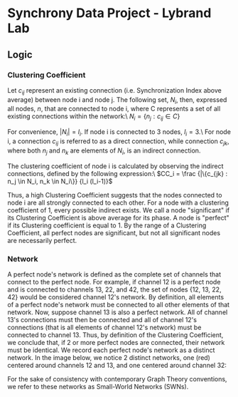 # Synchrony Data Project - Lybrand Lab
## Logic
### Clustering Coefficient
Let $c_{ij}$ represent an existing connection (i.e. Synchronization Index above average) between node i and node j.
The following set, $N_i$, then, expressed all nodes, $n$, that are connected to node i, where C represents a set of all existing connections within the network:\\
$N_i = \{n_j:c_{ij} \in C \}$

For convenience, $|N_i| = l_i$. If node i is connected to 3 nodes, $l_i = 3$.\\
For node i, a connection $c_{ij}$ is referred to as a direct connection, while connection $c_{jk}$, where both $n_j$ and $n_k$ are elements of $N_i$, is an indirect connection.

The clustering coefficient of node i is calculated by observing the indirect connections, defined by the following expression:\\
$CC_i = \frac {|\{c_{jk} : n_j \in N_i, n_k \in N_i\}} {l_i (l_i-1)}$

Thus, a high Clustering Coefficient suggests that the nodes connected to node i are all strongly connected to each other.
For a node with a clustering coefficient of 1, every possible indirect exists. We call a node "significant" if its Clustering Coefficient is above average for its phase. A node is "perfect" if its Clustering coefficient is equal to 1. By the range of a Clustering Coefficient, all perfect nodes are significant, but not all significant nodes are necessarily perfect.

### Network
A perfect node's network is defined as the complete set of channels that connect to the perfect node. For example, if channel 12 is a perfect node and is connected to channels 13, 22, and 42, the set of nodes {12, 13, 22, 42} would be considered channel 12's network. By definition, all elements of a perfect node's network must be connected to all other elements of that network. Now, suppose channel 13 is also a perfect network. All of channel 13's connections must then be connected and all of channel 12's connections (that is all elements of channel 12's network) must be connected to channel 13. Thus, by definition of the Clustering Coefficient, we conclude that, if 2 or more perfect nodes are connected, their network must be identical. We record each perfect node's network as a distinct network. In the image below, we notice 2 distinct networks, one (red) centered around channels 12 and 13, and one centered around channel 32:

For the sake of consistency with contemporary Graph Theory conventions, we refer to these networks as Small-World Networks (SWNs).
